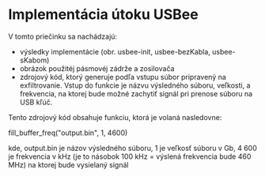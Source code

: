 # Implementácia útoku USBee

V tomto priečinku sa nachádzajú:
- výsledky implementácie (obr. usbee-init, usbee-bezKabla, usbee-sKabom)
- obrázok použitéj pásmovéj zádrže a zosilovača
- zdrojový kód, ktorý generuje podľa vstupu súbor pripravený na exfiltrovanie. Vstup do funkcie je názvu výsledného súboru, veľkosti, a frekvencia, na ktorej bude možné zachytiť signál pri prenose súboru na USB kľúč.

Tento zdrojový kód obsahuje funkciu, ktorá je volaná nasledovne:

fill_buffer_freq("output.bin", 1, 4600)

kde, output.bin je názov výsledného súboru, 1 je veľkosť súboru v Gb, 4 600 je frekvencia v kHz (je to násobok 100 kHz = výslená frekvencia bude 460 MHz) na ktorej bude vysielaný signál
